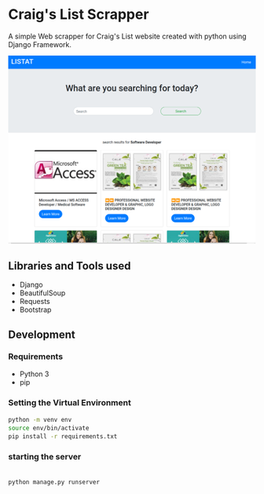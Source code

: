 # Craig's List Scrapper

A simple Web scrapper for Craig's List website created with python using Django Framework.

![desktop screenshot](./screenshots/screenshot-desktop.png)
## Libraries and Tools used

- Django
- BeautifulSoup
- Requests
- Bootstrap

## Development

### Requirements

- Python 3
- pip

### Setting the Virtual Environment

```sh
python -m venv env
source env/bin/activate
pip install -r requirements.txt
```

### starting the server

```sh

python manage.py runserver
```
